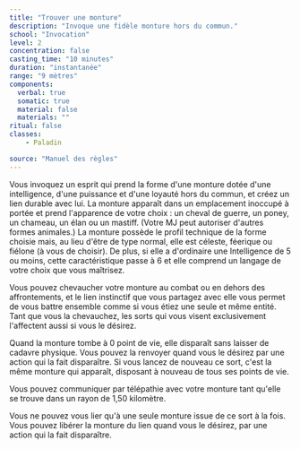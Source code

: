 ```yaml
---
title: "Trouver une monture"
description: "Invoque une fidèle monture hors du commun."
school: "Invocation"
level: 2
concentration: false
casting_time: "10 minutes"
duration: "instantanée"
range: "9 mètres"
components:
  verbal: true
  somatic: true
  material: false
  materials: ""
ritual: false
classes:
    - Paladin

source: "Manuel des règles"
---
```

Vous invoquez un esprit qui prend la forme d'une monture dotée d'une intelligence, d'une puissance et d'une loyauté hors du commun, et créez un lien durable avec lui. La monture apparaît dans un emplacement inoccupé à portée et prend l'apparence de votre choix : un cheval de guerre, un poney, un chameau, un élan ou un mastiff. (Votre MJ peut autoriser d'autres formes animales.) La monture possède le profil technique de la forme choisie mais, au lieu d'être de type normal, elle est céleste, féerique ou fiélone (à vous de choisir). De plus, si elle a d'ordinaire une Intelligence de 5 ou moins, cette caractéristique passe à 6 et elle comprend un langage de votre choix que vous maîtrisez.

Vous pouvez chevaucher votre monture au combat ou en dehors des affrontements, et le lien instinctif que vous partagez avec elle vous permet de vous battre ensemble comme si vous étiez une seule et même entité. Tant que vous la chevauchez, les sorts qui vous visent exclusivement l'affectent aussi si vous le désirez.

Quand la monture tombe à 0 point de vie, elle disparaît sans laisser de cadavre physique. Vous pouvez la renvoyer quand vous le désirez par une action qui la fait disparaître. Si vous lancez de nouveau ce sort, c'est la même monture qui apparaît, disposant à nouveau de tous ses points de vie.

Vous pouvez communiquer par télépathie avec votre monture tant qu'elle se trouve dans un rayon de 1,50 kilomètre.

Vous ne pouvez vous lier qu'à une seule monture issue de ce sort à la fois. Vous pouvez libérer la monture du lien quand vous le désirez, par une action qui la fait disparaître.
